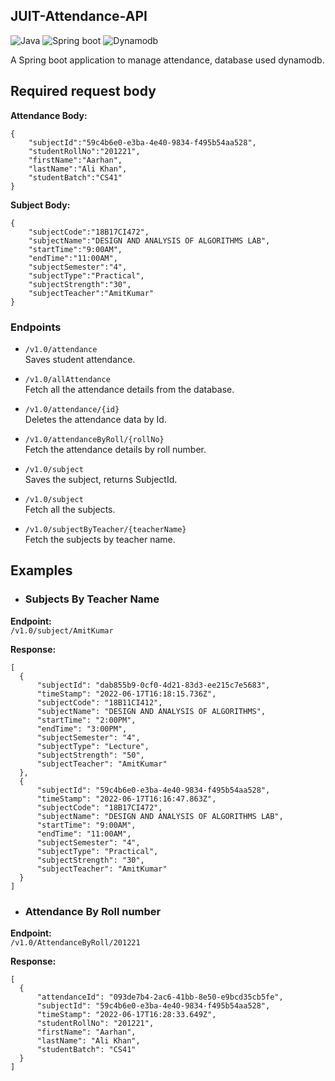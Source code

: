 ## JUIT-Attendance-API

<img alt="Java" src="https://img.shields.io/badge/Java-ED8B00?style=for-the-badge&logo=java&logoColor=white"/> <img alt="Spring boot" src="https://img.shields.io/badge/Spring_Boot-F2F4F9?style=for-the-badge&logo=spring-boot"/> <img alt="Dynamodb" src="https://img.shields.io/badge/Amazon%20DynamoDB-4053D6?style=for-the-badge&logo=Amazon%20DynamoDB&logoColor=white"/>

A Spring boot application to manage attendance, database used dynamodb. 


## Required request body

**Attendance Body:**
```
{
    "subjectId":"59c4b6e0-e3ba-4e40-9834-f495b54aa528",
    "studentRollNo":"201221",
    "firstName":"Aarhan",
    "lastName":"Ali Khan",
    "studentBatch":"CS41"
}
```
**Subject Body:**
```
{
    "subjectCode":"18B17CI472",
    "subjectName":"DESIGN AND ANALYSIS OF ALGORITHMS LAB",
    "startTime":"9:00AM",
    "endTime":"11:00AM",
    "subjectSemester":"4",
    "subjectType":"Practical",
    "subjectStrength":"30",
    "subjectTeacher":"AmitKumar"
}
```

### Endpoints

* ```/v1.0/attendance```    
  Saves student attendance.
  

* ```/v1.0/allAttendance```    
  Fetch all the attendance details from the database.
  

* ```/v1.0/attendance/{id}```   
  Deletes the attendance data by Id.
  

* ```/v1.0/attendanceByRoll/{rollNo}```   
  Fetch the attendance details by roll number.
  

* ```/v1.0/subject```    
  Saves the subject, returns SubjectId.
  

* ```/v1.0/subject```    
  Fetch all the subjects.
  

* ```/v1.0/subjectByTeacher/{teacherName}```   
  Fetch the subjects by teacher name.
  

## Examples

- ### Subjects By Teacher Name
 
**Endpoint:**      
```/v1.0/subject/AmitKumar```      
     
**Response:**
  ```
 [
    {
        "subjectId": "dab855b9-0cf0-4d21-83d3-ee215c7e5683",
        "timeStamp": "2022-06-17T16:18:15.736Z",
        "subjectCode": "18B11CI412",
        "subjectName": "DESIGN AND ANALYSIS OF ALGORITHMS",
        "startTime": "2:00PM",
        "endTime": "3:00PM",
        "subjectSemester": "4",
        "subjectType": "Lecture",
        "subjectStrength": "50",
        "subjectTeacher": "AmitKumar"
    },
    {
        "subjectId": "59c4b6e0-e3ba-4e40-9834-f495b54aa528",
        "timeStamp": "2022-06-17T16:16:47.863Z",
        "subjectCode": "18B17CI472",
        "subjectName": "DESIGN AND ANALYSIS OF ALGORITHMS LAB",
        "startTime": "9:00AM",
        "endTime": "11:00AM",
        "subjectSemester": "4",
        "subjectType": "Practical",
        "subjectStrength": "30",
        "subjectTeacher": "AmitKumar"
    }
]
  ```
- ### Attendance By Roll number

**Endpoint:**      
```/v1.0/AttendanceByRoll/201221```  
    
**Response:**       
  ```
  [
    {
        "attendanceId": "093de7b4-2ac6-41bb-8e50-e9bcd35cb5fe",
        "subjectId": "59c4b6e0-e3ba-4e40-9834-f495b54aa528",
        "timeStamp": "2022-06-17T16:28:33.649Z",
        "studentRollNo": "201221",
        "firstName": "Aarhan",
        "lastName": "Ali Khan",
        "studentBatch": "CS41"
    }
]
  ```
